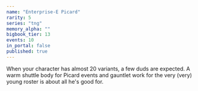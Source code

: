```yaml
---
name: "Enterprise-E Picard"
rarity: 5
series: "tng"
memory_alpha: ""
bigbook_tier: 13
events: 10
in_portal: false
published: true
---
```


When your character has almost 20 variants, a few duds are expected. A warm shuttle body for Picard events and gauntlet work for the very (very) young roster is about all he's good for.
